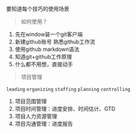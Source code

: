 要知道每个技巧的使用场景

> 如何使用？

1. 先在window装一个git客户端
2. 新建github账号 熟悉github工作流
3. 使用github markdown语法
4. 知道git+github工作原理
5. 什么都不用想，直接动手


> 项目管理

`leading` `organizing` `staffing` `planning` `controlling`

1. 项目范围管理
2. 项目时间管理：进度安排、时间估计、GTD
3. 项目人力资源管理
4. 项目沟通管理：进度报告


